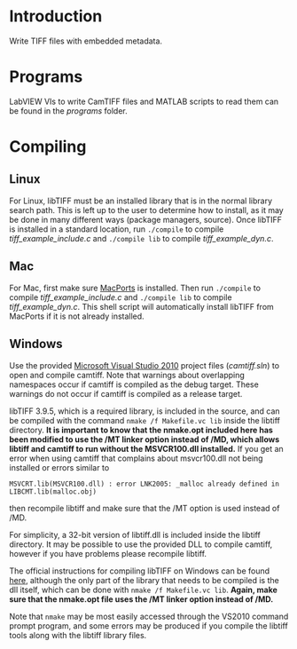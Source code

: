 Introduction
============

Write TIFF files with embedded metadata.

Programs
========

LabVIEW VIs to write CamTIFF files and MATLAB scripts to read them
can be found in the _programs_ folder.

Compiling
=========

Linux
-----

For Linux, libTIFF must be an installed library that is in the normal
library search path. This is left up to the user to determine how to
install, as it may be done in many different ways (package managers,
source). Once libTIFF is installed in a standard location, run `./compile`
to compile _tiff\_example\_include.c_ and `./compile lib` to compile
_tiff\_example\_dyn.c_.

Mac
---

For Mac, first make sure [MacPorts][MP] is installed. Then run `./compile`
to compile _tiff\_example\_include.c_ and `./compile lib` to compile
_tiff\_example\_dyn.c_. This shell script will automatically install libTIFF
from MacPorts if it is not already installed.

Windows
-------

Use the provided [Microsoft Visual Studio 2010][VS2010Express] project files
(_camtiff.sln_) to open and compile camtiff. Note that warnings about
overlapping namespaces occur if camtiff is compiled as the debug target. These
warnings do not occur if camtiff is compiled as a release target.

libTIFF 3.9.5, which is a required library, is included in the source, and can
be compiled with the command `nmake /f Makefile.vc lib` inside the libtiff
directory. __It is important to know that the nmake.opt included here has been
modified to use the /MT linker option instead of /MD, which allows libtiff and
camtiff to run without the MSVCR100.dll installed.__ If you get an error when
using camtiff that complains about msvcr100.dll not being installed or errors
similar to

    MSVCRT.lib(MSVCR100.dll) : error LNK2005: _malloc already defined in LIBCMT.lib(malloc.obj)


then recompile libtiff and make sure that the /MT option is used instead of
/MD.

For simplicity, a 32-bit version of libtiff.dll is included inside the
libtiff directory.  It may be possible to use the provided DLL to compile
camtiff, however if you have problems please recompile libtiff.

The official instructions for compiling libTIFF on Windows can be found
[here][libtiff_build], although the only part of the library that needs to be
compiled is the dll itself, which can be done with `nmake /f Makefile.vc lib`.
__Again,  make sure that the nmake.opt file uses the /MT linker option instead
of /MD.__

Note that `nmake` may be most easily accessed through the VS2010 command prompt
program, and some errors may be produced if you compile the libtiff tools along
with the libtiff library files.


[libtiff_build]: http://www.remotesensing.org/libtiff/build.html#PC "Building the libTIFF Software Distribution"
[LabVIEW_DLL]: https://decibel.ni.com/content/docs/DOC-1690 "Using Existing C Code or a DLL in LabVIEW"
[LabVIEW_DLL_pdf]: https://github.com/LaserAnalytics/camtiff/blob/master/doc/ni_using_dll_labview.pdf
[MP]: http://www.macports.org/ "Macports home page"
[VS2010Express]: http://www.microsoft.com/visualstudio/en-gb/express "Microsoft Visual Studio Express 2010 download page"
